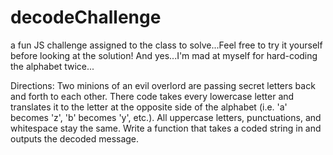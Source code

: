 # decodeChallenge
a fun JS challenge assigned to the class to solve...Feel free to try it yourself before looking at the solution! And yes...I'm mad at myself for hard-coding the alphabet twice...

Directions: Two minions of an evil overlord are passing secret letters back and forth to each other. There code takes every lowercase letter and translates it to the letter at the opposite side of the alphabet (i.e. 'a' becomes 'z', 'b' becomes 'y', etc.). All uppercase letters, punctuations, and whitespace stay the same. Write a function that takes a coded string in and outputs the decoded message.
